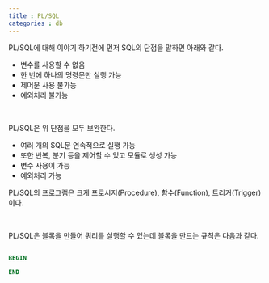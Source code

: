 ```yaml
---
title : PL/SQL
categories : db
---
```


PL/SQL에 대해 이야기 하기전에 먼저 SQL의 단점을 말하면 아래와 같다.

- 변수를 사용할 수 없음
- 한 번에 하나의 명령문만 실행 가능
- 제어문 사용 불가능
- 예외처리 불가능

<br>

PL/SQL은 위 단점을 모두 보완한다.

- 여러 개의 SQL문 연속적으로 실행 가능
- 또한 반복, 분기 등을 제어할 수 있고 모듈로 생성 가능
- 변수 사용이 가능
- 예외처리 가능

PL/SQL의 프로그램은 크게 프로시저(Procedure), 함수(Function), 트리거(Trigger)이다.

<br>

PL/SQL은 블록을 만들어 쿼리를 실행할 수 있는데 블록을 만드는 규칙은 다음과 같다. 

```sql

BEGIN

END

```







